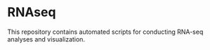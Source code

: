 # RNAseq
This repository contains automated scripts for conducting RNA-seq analyses and visualization.
